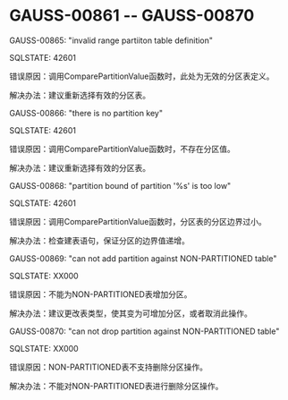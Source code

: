 # GAUSS-00861 -- GAUSS-00870<a name="ZH-CN_TOPIC_0302073000"></a>

GAUSS-00865: "invalid range partiiton table definition"

SQLSTATE: 42601

错误原因：调用ComparePartitionValue函数时，此处为无效的分区表定义。

解决办法：建议重新选择有效的分区表。

GAUSS-00866: "there is no partition key"

SQLSTATE: 42601

错误原因：调用ComparePartitionValue函数时，不存在分区值。

解决办法：建议重新选择有效的分区表。

GAUSS-00868: "partition bound of partition '%s' is too low"

SQLSTATE: 42601

错误原因：调用ComparePartitionValue函数时，分区表的分区边界过小。

解决办法：检查建表语句，保证分区的边界值递增。

GAUSS-00869: "can not add partition against NON-PARTITIONED table"

SQLSTATE: XX000

错误原因：不能为NON-PARTITIONED表增加分区。

解决办法：建议更改表类型，使其变为可增加分区，或者取消此操作。

GAUSS-00870: "can not drop partition against NON-PARTITIONED table"

SQLSTATE: XX000

错误原因：NON-PARTITIONED表不支持删除分区操作。

解决办法：不能对NON-PARTITIONED表进行删除分区操作。

